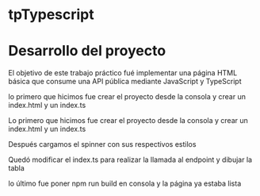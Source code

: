 # tpTypescript
<h1>Desarrollo del proyecto</h1>
<p>El objetivo de este trabajo práctico fué implementar una página HTML básica que consume una API pública mediante JavaScript y TypeScript 
<p></p>lo primero que hicimos fue crear el proyecto desde la consola y crear un index.html y un index.ts</p>
<p>Lo primero que hicimos fue crear el proyecto desde la consola y crear un index.html y un index.ts</p>
<p>Después cargamos el spinner con sus respectivos estilos</p>
<p>Quedó modificar el index.ts para realizar la llamada al endpoint y dibujar la tabla</p>
<p>lo último fue poner npm run build en consola y la página ya estaba lista</p>
